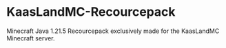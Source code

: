 # KaasLandMC-Recourcepack
Minecraft Java 1.21.5 Recourcepack exclusively made for the KaasLandMC Minecraft server.
